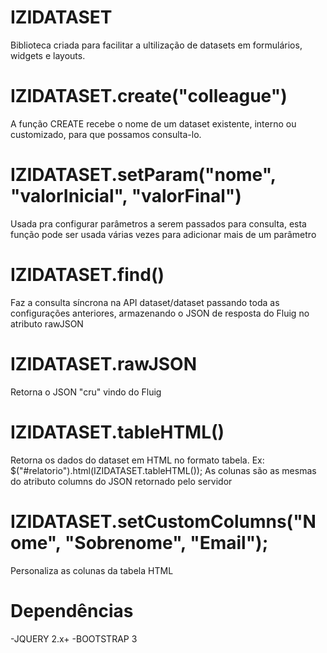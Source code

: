 # IZIDATASET
Biblioteca criada para facilitar a ultilização de datasets em formulários, widgets e layouts.
# IZIDATASET.create("colleague")
A função CREATE recebe o nome de um dataset existente, interno ou customizado,  para que possamos consulta-lo.
# IZIDATASET.setParam("nome", "valorInicial", "valorFinal")
Usada pra configurar parâmetros a serem passados para consulta, esta função pode ser usada várias vezes para adicionar mais de um parâmetro 
# IZIDATASET.find()
Faz a consulta síncrona na API dataset/dataset passando toda as configurações anteriores, armazenando o JSON de resposta do Fluig  no atributo rawJSON
# IZIDATASET.rawJSON
Retorna o JSON "cru" vindo do Fluig
# IZIDATASET.tableHTML()
Retorna os dados do dataset em HTML no formato tabela. Ex: $("#relatorio").html(IZIDATASET.tableHTML()); As colunas são as mesmas do atributo columns do JSON retornado pelo servidor
# IZIDATASET.setCustomColumns("Nome", "Sobrenome", "Email");
Personaliza as colunas da tabela HTML
# Dependências
-JQUERY 2.x+
-BOOTSTRAP 3

